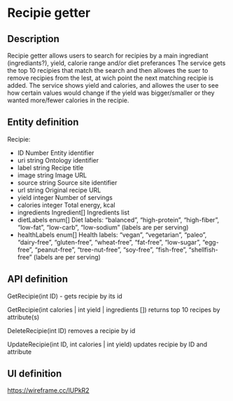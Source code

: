 # Recipie getter
## Description
Recipie getter allows users to search for recipies by a main ingrediant (ingrediants?), yield, calorie range and/or diet preferances 
The service gets the top 10 recipies that match the search and then allowes the suer to remove recipies from the lest, at wich point the next matching recipie is added.
The service shows yield and calories, and allowes the user to see how certain values would change if the yield was bigger/smaller or they wanted more/fewer calories in the recipie.

## Entity definition
Recipie:
- ID    Number  Entity identifier
- uri	string	Ontology identifier
- label	string	Recipe title
- image	string	Image URL
- source	string	Source site identifier
- url	string	Original recipe URL
- yield	integer	Number of servings
- calories	integer Total energy, kcal
- ingredients	Ingredient[]	Ingredients list
- dietLabels	enum[]	Diet labels: “balanced”, “high-protein”, “high-fiber”, “low-fat”, “low-carb”, “low-sodium” (labels are per serving)
- healthLabels	enum[]	Health labels: “vegan”, “vegetarian”, “paleo”, “dairy-free”, “gluten-free”, “wheat-free”, “fat-free”, “low-sugar”, “egg-free”, “peanut-free”, “tree-nut-free”, “soy-free”, “fish-free”, “shellfish-free” (labels are per serving)


## API definition
GetRecipie(int ID) - gets recipie by its id

GetRecipie(int calories | int yield | ingredients []) returns top 10 recipes by attribute(s) 

DeleteRecipie(int ID) removes a recipie by id

UpdateRecipie(int ID, int calories | int yield) updates recipie by ID and attribute 


## UI definition
https://wireframe.cc/lUPkR2
